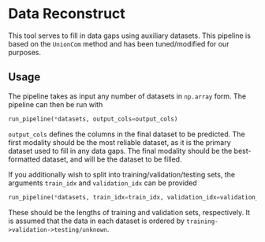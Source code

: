# Data Reconstruct
This tool serves to fill in data gaps using auxiliary datasets.  This pipeline is based on the `UnionCom` method and has been tuned/modified for our purposes.

## Usage
The pipeline takes as input any number of datasets in `np.array` form.  The pipeline can then be run with
```python
run_pipeline(*datasets, output_cols=output_cols)
```
`output_cols` defines the columns in the final dataset to be predicted.  The first modality should be the most reliable dataset, as it is the primary dataset used to fill in any data gaps.  The final modality should be the best-formatted dataset, and will be the dataset to be filled.

If you additionally wish to split into training/validation/testing sets, the arguments `train_idx` and `validation_idx` can be provided
```python
run_pipeline(*datasets, train_idx=train_idx, validation_idx=validation_idx)
```
These should be the lengths of training and validation sets, respectively.  It is assumed that the data in each dataset is ordered by `training->validation->testing/unknown`.
